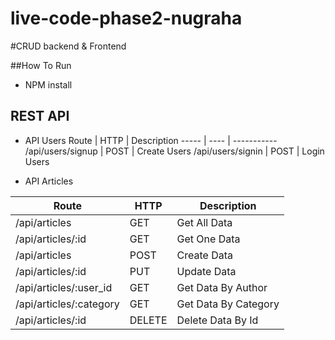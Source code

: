 # live-code-phase2-nugraha

#CRUD backend & Frontend

##How To Run
* NPM install

## REST API

* API Users
Route | HTTP | Description
----- | ---- | -----------
/api/users/signup | POST | Create Users
/api/users/signin | POST | Login Users


* API Articles

Route | HTTP | Description
----- | ---- | -----------
/api/articles | GET | Get All Data
/api/articles/:id | GET | Get One Data
/api/articles | POST | Create Data
/api/articles/:id | PUT | Update Data
/api/articles/:user_id | GET | Get Data By Author
/api/articles/:category | GET | Get Data By Category
/api/articles/:id | DELETE | Delete Data By Id
